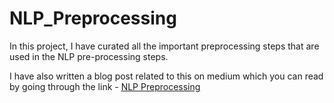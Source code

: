 # NLP_Preprocessing

In this project, I have curated all the important preprocessing steps that are used in the NLP pre-processing steps.

I have also written a blog post related to this on medium which you can read by going through the link - [NLP Preprocessing](https://medium.com/@taunkdhaval08/nlp-preprocessing-a-useful-and-important-step-e79895c65a89)
